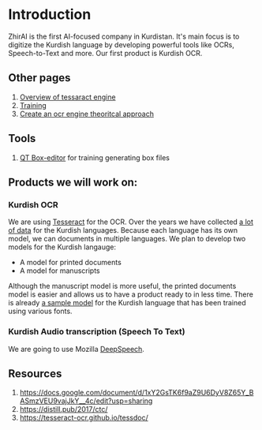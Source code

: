 # Introduction

ZhirAI is the first AI-focused company in Kurdistan. It's main focus is to digitize the Kurdish language by developing powerful tools like OCRs, Speech-to-Text and more. Our first product is Kurdish OCR.

## Other pages

1. [Overview of tessaract engine](./tesseracticdar2007.pdf)
2. [Training](./training.md)
3. [Create an ocr engine theoritcal approach](https://towardsdatascience.com/what-is-ocr-7d46dc419eb9)


## Tools 
1.  [QT Box-editor](https://zdenop.github.io/qt-box-editor/) for training generating box files

## Products we will work on:

### Kurdish OCR

We are using [Tesseract](https://github.com/tesseract-ocr/tesseract) for the OCR. Over the years we have collected [a lot of data](https://github.com/developerstree/kurdishresources) for the Kurdish languages. Because each language has its own model, we can documents in multiple languages. We plan to develop two models for the Kurdish langauge:

- A model for printed documents
- A model for manuscripts

Although the manuscript model is more useful, the printed documents model is easier and allows us to have a product ready to  in less time. There is already [a sample model](https://github.com/Shreeshrii/tesstrain-ckb) for the Kurdish language that has been trained using various fonts.

### Kurdish Audio transcription (Speech To Text)

We are going to use Mozilla [DeepSpeech](https://github.com/mozilla/DeepSpeech).

## Resources

1. https://docs.google.com/document/d/1xY2GsTK6f9aZ9U6DyV8Z65Y_BASmzVEU9vajJkY__4c/edit?usp=sharing
2. https://distill.pub/2017/ctc/
3. https://tesseract-ocr.github.io/tessdoc/